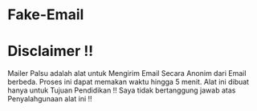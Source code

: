 # Fake-Email
# Disclaimer !!
Mailer Palsu adalah alat untuk Mengirim Email Secara Anonim dari Email berbeda. Proses ini dapat memakan waktu hingga 5 menit. Alat ini dibuat hanya untuk Tujuan Pendidikan !! Saya tidak bertanggung jawab atas Penyalahgunaan alat ini !!

